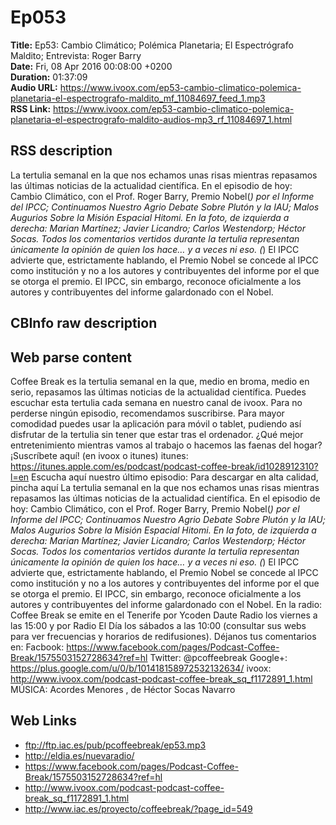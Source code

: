 # Ep053  
**Title:** Ep53: Cambio Climático; Polémica Planetaria; El Espectrógrafo Maldito; Entrevista: Roger Barry  
**Date:** Fri, 08 Apr 2016 00:08:00 +0200  
**Duration:** 01:37:09  
**Audio URL:** https://www.ivoox.com/ep53-cambio-climatico-polemica-planetaria-el-espectrografo-maldito_mf_11084697_feed_1.mp3  
**RSS Link:** https://www.ivoox.com/ep53-cambio-climatico-polemica-planetaria-el-espectrografo-maldito-audios-mp3_rf_11084697_1.html  

## RSS description
La tertulia semanal en la que nos echamos unas risas mientras repasamos las últimas noticias de la actualidad científica. En el episodio de hoy: Cambio Climático, con el Prof. Roger Barry, Premio Nobel(*) por el Informe del IPCC; Continuamos Nuestro Agrio Debate Sobre Plutón y la IAU; Malos Augurios Sobre la Misión Espacial Hitomi. En la foto, de izquierda a derecha: Marian Martínez; Javier Licandro; Carlos Westendorp; Héctor Socas. Todos los comentarios vertidos durante la tertulia representan únicamente la opinión de quien los hace… y a veces ni eso. (*) El IPCC advierte que, estrictamente hablando, el Premio Nobel se concede al IPCC como institución y no a los autores y contribuyentes del informe por el que se otorga el premio. El IPCC, sin embargo, reconoce oficialmente a los autores y contribuyentes del informe galardonado con el Nobel.

## CBInfo raw description


## Web parse content
Coffee Break es la tertulia semanal en la que, medio en broma, medio en serio, repasamos las últimas noticias de la actualidad científica. Puedes escuchar esta tertulia cada semana en nuestro canal de ivoox. Para no perderse ningún episodio, recomendamos suscribirse. Para mayor comodidad puedes usar la aplicación para móvil o tablet, pudiendo así disfrutar de la tertulia sin tener que estar tras el ordenador. ¿Qué mejor entretenimiento mientras vamos al trabajo o hacemos las faenas del hogar? ¡Suscríbete aquí! (en ivoox o itunes) itunes: https://itunes.apple.com/es/podcast/podcast-coffee-break/id1028912310?l=en Escucha aquí nuestro último episodio: Para descargar en alta calidad, pincha aquí La tertulia semanal en la que nos echamos unas risas mientras repasamos las últimas noticias de la actualidad científica. En el episodio de hoy: Cambio Climático, con el Prof. Roger Barry, Premio Nobel(*) por el Informe del IPCC; Continuamos Nuestro Agrio Debate Sobre Plutón y la IAU; Malos Augurios Sobre la Misión Espacial Hitomi. En la foto, de izquierda a derecha: Marian Martínez; Javier Licandro; Carlos Westendorp; Héctor Socas. Todos los comentarios vertidos durante la tertulia representan únicamente la opinión de quien los hace… y a veces ni eso. (*) El IPCC advierte que, estrictamente hablando, el Premio Nobel se concede al IPCC como institución y no a los autores y contribuyentes del informe por el que se otorga el premio. El IPCC, sin embargo, reconoce oficialmente a los autores y contribuyentes del informe galardonado con el Nobel. En la radio: Coffee Break se emite en el Tenerife por Ycoden Daute Radio los viernes a las 15:00 y por Radio El Día los sábados a las 10:00 (consultar sus webs para ver frecuencias y horarios de redifusiones). Déjanos tus comentarios en: Facbook: https://www.facebook.com/pages/Podcast-Coffee-Break/1575503152728634?ref=hl Twitter: @pcoffeebreak Google+: https://plus.google.com/u/0/b/101418158972532132634/ ivoox: http://www.ivoox.com/podcast-podcast-coffee-break_sq_f1172891_1.html MÚSICA: Acordes Menores , de Héctor Socas Navarro

## Web Links
- ftp://ftp.iac.es/pub/pcoffeebreak/ep53.mp3
- http://eldia.es/nuevaradio/
- https://www.facebook.com/pages/Podcast-Coffee-Break/1575503152728634?ref=hl
- http://www.ivoox.com/podcast-podcast-coffee-break_sq_f1172891_1.html
- http://www.iac.es/proyecto/coffeebreak/?page_id=549